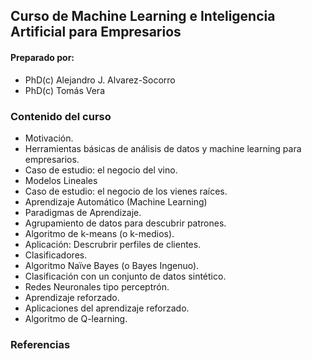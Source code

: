 ## Curso de Machine Learning e Inteligencia Artificial para Empresarios

#### Preparado por:
* PhD(c) Alejandro J. Alvarez-Socorro
* PhD(c) Tomás Vera 

### Contenido del curso 

* Motivación. 
* Herramientas básicas de análisis de datos y machine learning para empresarios. 
 * Caso de estudio: el negocio del vino. 
* Modelos Lineales
 * Caso de estudio: el negocio de los vienes raíces. 
* Aprendizaje Automático (Machine Learning)
 * Paradigmas de Aprendizaje. 
 * Agrupamiento de datos para descubrir patrones. 
  * Algoritmo de k-means (o k-medios). 
  * Aplicación: Descrubrir perfiles de clientes. 
 * Clasificadores.
  * Algoritmo Naïve Bayes (o Bayes Ingenuo). 
  * Clasificación con un conjunto de datos sintético. 
 * Redes Neuronales tipo perceptrón. 
 * Aprendizaje reforzado.
  * Aplicaciones del aprendizaje reforzado. 
  * Algoritmo de Q-learning.
 
 
 
### Referencias



